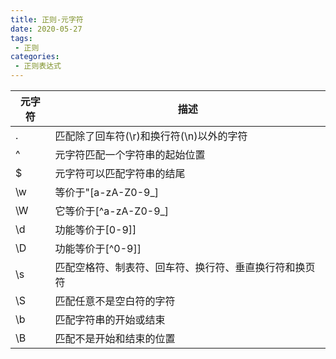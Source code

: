 ```yaml
---
title: 正则-元字符
date: 2020-05-27
tags:
 - 正则
categories: 
 - 正则表达式
---
```



| 元字符 | 描述                                                   |
| ------ | ------------------------------------------------------ |
| .      | 匹配除了回车符(\r)和换行符(\n)以外的字符               |
| ^      | 元字符匹配一个字符串的起始位置                         |
| $      | 元字符可以匹配字符串的结尾                             |
| \w     | 等价于"[a-zA-Z0-9_]                                    |
| \W     | 它等价于[^a-zA-Z0-9_]                                  |
| \d     | 功能等价于[0-9]]                                       |
| \D     | 功能等价于[^0-9]]                                      |
| \s     | 匹配空格符、制表符、回车符、换行符、垂直换行符和换页符 |
| \S     | 匹配任意不是空白符的字符                               |
| \b     | 匹配字符串的开始或结束                                 |
| \B     | 匹配不是开始和结束的位置                               |
